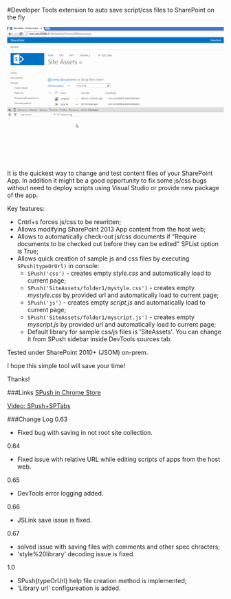 
#Developer Tools extension to auto save script/css files to SharePoint on the fly

![Example](../_promo/SPush/sample.gif?raw=true "Live usage example")

It is the quickest way to change and test content files of your SharePoint App. 
In addition it might be a good opportunity to fix some js/css bugs without need to deploy scripts using Visual Studio or provide new package of the app.

Key features:

* Cntrl+s forces js/css to be rewritten;
* Allows modifying SharePoint 2013 App content from the host web;
* Allows to automatically check-out js/css documents if "Require documents to be checked out before they can be edited" SPList option is True;
* Allows quick creation of sample js and css files by executing `SPush(typeOrUrl)` in console:
	* `SPush('css')` - creates empty *style.css* and automatically load to current page;
	* `SPush('SiteAssets/folder1/mystyle.css')` - creates empty *mystyle.css* by provided url and automatically load to current page;
	* `SPush('js')` - creates empty *script.js* and automatically load to current page;
	* `SPush('SiteAssets/folder1/myscript.js')` - creates empty *myscript.js* by provided url and automatically load to current page;
	* Default library for sample css/js files is 'SiteAssets'. You can change it from SPush sidebar inside DevTools sources tab.


Tested under SharePoint 2010+ (JSOM) on-prem.

I hope this simple tool will save your time!

Thanks!

###Links
[SPush in Chrome Store](https://chrome.google.com/webstore/detail/spush/bdeilgnnljmooaheogonhpggepnhhlhf)

[Video: SPush+SPTabs](https://chrome.google.com/webstore/detail/spush/bdeilgnnljmooaheogonhpggepnhhlhf)

###Change Log
0.63
* Fixed bug with saving in not root site collection.

0.64
* Fixed issue with relative URL while editing scripts of apps from the host web.

0.65
* DevTools error logging added.

0.66
* JSLink save issue is fixed.

0.67
* solved issue with saving files with comments and other spec chracters;
* 'style%20library' decoding issue is fixed.

1.0
* SPush(typeOrUrl) help file creation method is implemented;
* 'Library url' configureation is added.
